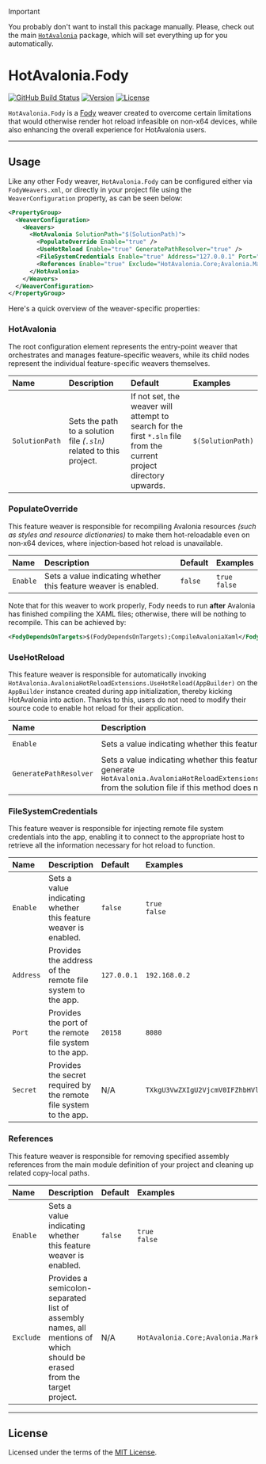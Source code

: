 > [!IMPORTANT]
>
> You probably don't want to install this package manually.
> Please, check out the main [`HotAvalonia`](https://nuget.org/packages/HotAvalonia) package, which will set everything up for you automatically.

# HotAvalonia.Fody

[![GitHub Build Status](https://img.shields.io/github/actions/workflow/status/Kira-NT/HotAvalonia/build.yml?logo=github)](https://github.com/Kira-NT/HotAvalonia/actions/workflows/build.yml)
[![Version](https://img.shields.io/github/v/release/Kira-NT/HotAvalonia?sort=date&label=version)](https://github.com/Kira-NT/HotAvalonia/releases/latest)
[![License](https://img.shields.io/github/license/Kira-NT/HotAvalonia?cacheSeconds=36000)](https://github.com/Kira-NT/HotAvalonia/blob/HEAD/LICENSE.md)

`HotAvalonia.Fody` is a [Fody](https://github.com/Fody/Fody) weaver created to overcome certain limitations that would otherwise render hot reload infeasible on non-x64 devices, while also enhancing the overall experience for HotAvalonia users.

----

## Usage

Like any other Fody weaver, `HotAvalonia.Fody` can be configured either via `FodyWeavers.xml`, or directly in your project file using the `WeaverConfiguration` property, as can be seen below:

```xml
<PropertyGroup>
  <WeaverConfiguration>
    <Weavers>
      <HotAvalonia SolutionPath="$(SolutionPath)">
        <PopulateOverride Enable="true" />
        <UseHotReload Enable="true" GeneratePathResolver="true" />
        <FileSystemCredentials Enable="true" Address="127.0.0.1" Port="20158" Secret="TXkgU3VwZXIgU2VjcmV0IFZhbHVl" />
        <References Enable="true" Exclude="HotAvalonia.Core;Avalonia.Markup.Xaml.Loader" />
      </HotAvalonia>
    </Weavers>
  </WeaverConfiguration>
</PropertyGroup>
```

Here's a quick overview of the weaver-specific properties:

### HotAvalonia

The root configuration element represents the entry-point weaver that orchestrates and manages feature-specific weavers, while its child nodes represent the individual feature-specific weavers themselves.

| Name | Description | Default | Examples |
| :--- | :---------- | :------ | :------- |
| `SolutionPath` | Sets the path to a solution file *(`.sln`)* related to this project. | If not set, the weaver will attempt to search for the first `*.sln` file from the current project directory upwards. | `$(SolutionPath)` |

### PopulateOverride

This feature weaver is responsible for recompiling Avalonia resources *(such as styles and resource dictionaries)* to make them hot-reloadable even on non‑x64 devices, where injection‑based hot reload is unavailable.

| Name | Description | Default | Examples |
| :--- | :---------- | :------ | :------- |
| `Enable` | Sets a value indicating whether this feature weaver is enabled. | `false` | `true` <br> `false` |

Note that for this weaver to work properly, Fody needs to run **after** Avalonia has finished compiling the XAML files; otherwise, there will be nothing to recompile. This can be achieved by:

```xml
<FodyDependsOnTargets>$(FodyDependsOnTargets);CompileAvaloniaXaml</FodyDependsOnTargets>
```

### UseHotReload

This feature weaver is responsible for automatically invoking `HotAvalonia.AvaloniaHotReloadExtensions.UseHotReload(AppBuilder)` on the `AppBuilder` instance created during app initialization, thereby kicking HotAvalonia into action. Thanks to this, users do not need to modify their source code to enable hot reload for their application.

| Name | Description | Default | Examples |
| :--- | :---------- | :------ | :------- |
| `Enable` | Sets a value indicating whether this feature weaver is enabled. | `false` | `true` <br> `false` |
| `GeneratePathResolver` | Sets a value indicating whether this feature weaver should automatically generate `HotAvalonia.AvaloniaHotReloadExtensions.ResolveProjectPath(Assembly)` from the solution file if this method does not already exist. | `false` | `true` <br> `false` |

### FileSystemCredentials

This feature weaver is responsible for injecting remote file system credentials into the app, enabling it to connect to the appropriate host to retrieve all the information necessary for hot reload to function.

| Name | Description | Default | Examples |
| :--- | :---------- | :------ | :------- |
| `Enable` | Sets a value indicating whether this feature weaver is enabled. | `false` | `true` <br> `false` |
| `Address` | Provides the address of the remote file system to the app. | `127.0.0.1` | `192.168.0.2` |
| `Port` | Provides the port of the remote file system to the app. | `20158` | `8080` |
| `Secret` | Provides the secret required by the remote file system to the app. | N/A | `TXkgU3VwZXIgU2VjcmV0IFZhbHVl` |

### References

This feature weaver is responsible for removing specified assembly references from the main module definition of your project and cleaning up related copy-local paths.

| Name | Description | Default | Examples |
| :--- | :---------- | :------ | :------- |
| `Enable` | Sets a value indicating whether this feature weaver is enabled. | `false` | `true` <br> `false` |
| `Exclude` | Provides a semicolon-separated list of assembly names, all mentions of which should be erased from the target project. | N/A | `HotAvalonia.Core;Avalonia.Markup.Xaml.Loader` |

----

## License

Licensed under the terms of the [MIT License](https://github.com/Kira-NT/HotAvalonia/blob/HEAD/LICENSE.md).
